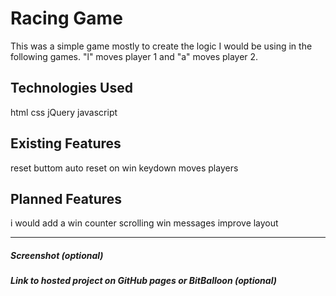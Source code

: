 # Racing Game

This was a simple game mostly to create the logic I would be using in the following games. "l" moves player 1 and "a" moves player 2.

## Technologies Used

html
css
jQuery
javascript

## Existing Features

reset buttom
auto reset on win
keydown moves players

## Planned Features

i would add a win counter
scrolling win messages
improve layout 

---

##### Screenshot (optional)

##### Link to hosted project on GitHub pages or BitBalloon (optional)
